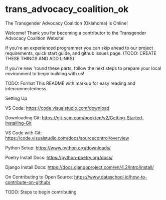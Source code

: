 # trans_advocacy_coalition_ok
The Transgender Advocacy Coalition (Oklahoma) is Online!

Welcome! Thank you for becoming a contributor to the Transgender Advocacy Coalition Website!

If you're an experienced programmer you can skip ahead to our project requirements, quick start guide, and github issues page. (TODO: CREATE THESE THINGS AND ADD LINKS)

If you're new 'round these parts, follow the next steps to prepare your local environment to begin building with us!

TODO: Format This README with markup for easy reading and interconnectedness.

Setting Up

VS Code:
https://code.visualstudio.com/download

Downloading Git:
https://git-scm.com/book/en/v2/Getting-Started-Installing-Git

VS Code with Git:
https://code.visualstudio.com/docs/sourcecontrol/overview

Python Setup:
https://www.python.org/downloads/

Poetry Install Docs:
https://python-poetry.org/docs/

Django Install Docs:
https://docs.djangoproject.com/en/4.2/intro/install/

On Contributing to Open Source:
https://www.dataschool.io/how-to-contribute-on-github/

TODO:
Steps to begin contributing
